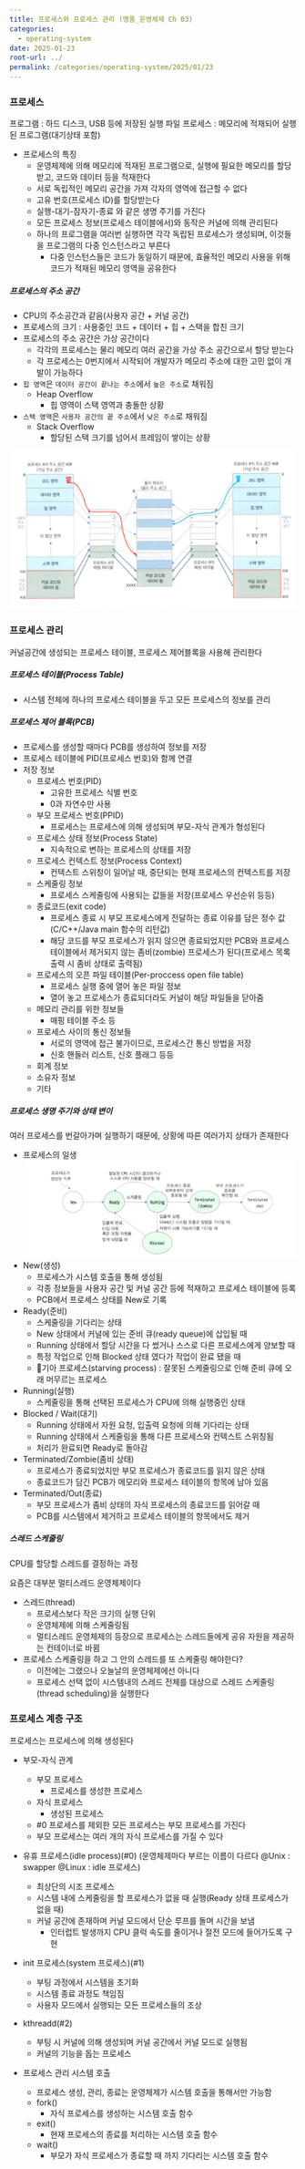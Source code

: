```yaml
---
title: 프로세스와 프로세스 관리 (명품_운영체제 Ch 03)
categories:
  - operating-system
date: 2025-01-23
root-url: ../
permalink: /categories/operating-system/2025/01/23
---
```

### 프로세스
프로그램 : 하드 디스크, USB 등에 저장된 실행 파일
프로세스 : 메모리에 적재되어 실행된 프로그램(대기상태 포함)

- 프로세스의 특징
	- 운영체제에 의해 메모리에 적재된 프로그램으로, 실행에 필요한 메모리를 할당받고, 코드와 데이터 등을 적재한다
	- 서로 독립적인 메모리 공간을 가져 각자의 영역에 접근할 수 없다
	- 고유 번호(프로세스 ID)를 할당받는다
	- 실행-대기-잠자기-종료 와 같은 생명 주기를 가진다
	- 모든 프로세스 정보(프로세스 테이블에서)와 동작은 커널에 의해 관리된다
	- 하나의 프로그램을 여러번 실행하면 각각 독립된 프로세스가 생성되며, 이것들을 프로그램의 다중 인스턴스라고 부른다
		- 다중 인스턴스들은 코드가 동일하기 때문에, 효율적인 메모리 사용을 위해 코드가 적재된 메모리 영역을 공유한다

##### 프로세스의 주소 공간
- CPU의 주소공간과 같음(사용자 공간 + 커널 공간)
- 프로세스의 크기 : 사용중인 코드 + 데이터 + 힙 + 스택을 합친 크기
- 프로세스의 주소 공간은 가상 공간이다
	- 각각의 프로세스는 물리 메모리 여러 공간을 가상 주소 공간으로서 할당 받는다
	- 각 프로세스는 0번지에서 시작되어 개발자가 메모리 주소에 대한 고민 없이 개발이 가능하다
- `힙 영역`은 `데이터 공간이 끝나는 주소`에서 `높은 주소`로 채워짐
	- Heap Overflow
		- 힙 영역이 스택 영역과 충돌한 상황
- `스택 영역`은 `사용자 공간의 끝 주소`에서 `낮은 주소`로 채워짐
	- Stack Overflow
		- 할당된 스택 크기를 넘어서 프레임이 쌓이는 상황

![](/assets/images/posts_img/screen_capture%202025-01-22%2023.34.51.png)


### 프로세스 관리
커널공간에 생성되는 프로세스 테이블, 프로세스 제어블록을 사용해 관리한다
##### 프로세스 테이블(Process Table)
- 시스템 전체에 하나의 프로세스 테이블을 두고 모든 프로세스의 정보를 관리
##### 프로세스 제어 블록(PCB)
- 프로세스를 생성할 때마다 PCB를 생성하여 정보를 저장
- 프로세스 테이블에 PID(프로세스 번호)와 함께 연결
- 저장 정보
	- 프로세스 번호(PID)
		- 고유한 프로세스 식별 번호
		- 0과 자연수만 사용
	- 부모 프로세스 번호(PPID)
		- 프로세스는 프로세스에 의해 생성되며 부모-자식 관계가 형성된다
	- 프로세스 상태 정보(Process State)
		- 지속적으로 변하는 프로세스의 상태를 저장
	- 프로세스 컨텍스트 정보(Process Context)
		- 컨텍스트 스위칭이 일어날 때, 중단되는 현재 프로세스의 컨텍스트를 저장
	- 스케줄링 정보
		- 프로세스 스케줄링에 사용되는 값들을 저장(프로세스 우선순위 등등)
	- 종료코드(exit code)
		- 프로세스 종료 시 부모 프로세스에게 전달하는 종료 이유를 담은 정수 값(C/C++/Java main 함수의 리턴값)
		- 해당 코드를 부모 프로세스가 읽지 않으면 종료되었지만 PCB와 프로세스 테이블에서 제거되지 않는 좀비(zombie) 프로세스가 된다(프로세스 목록 출력 시 좀비 상태로 출력됨)
	- 프로세스의 오픈 파일 테이블(Per-proccess open file table)
		- 프로세스 실행 중에 열어 놓은 파일 정보
		- 열어 놓고 프로세스가 종료되더라도 커널이 해당 파일들을 닫아줌
	- 메모리 관리를 위한 정보들
		- 매핑 테이블 주소 등
	- 프로세스 사이의 통신 정보들
		- 서로의 영역에 접근 불가이므로, 프로세스간 통신 방법을 저장
		- 신호 핸들러 리스트, 신호 플래그 등등
	- 회계 정보
	- 소유자 정보
	- 기타

##### 프로세스 생명 주기와 상태 변이
여러 프로세스를 번갈아가며 실행하기 때문에, 상황에 따른 여러가지 상태가 존재한다

- 프로세스의 일생
![](/assets/images/posts_img/screen_capture%202025-01-23%2002.17.57.png)
- New(생성)
	- 프로세스가 시스템 호출을 통해 생성됨
	- 각종 정보들을 사용자 공간 및 커널 공간 등에 적재하고 프로세스 테이블에 등록
	- PCB에서 프로세스 상태를 New로 기록
- Ready(준비)
	- 스케줄링을 기다리는 상태
	- New 상태에서 커널에 있는 준비 큐(ready queue)에 삽입될 때
	- Running 상태에서 할당 시간을 다 썼거나 스스로 다른 프로세스에게 양보할 때
	- 특정 작업으로 인해 Blocked 상태 였다가 작업이 완료 됐을 때
	- 기아 프로세스(starving process) : 잘못된 스케줄링으로 인해 준비 큐에 오래 머무르는 프로세스
- Running(실행)
	- 스케줄링을 통해 선택된 프로세스가 CPU에 의해 실행중인 상태
- Blocked / Wait(대기)
	- Running 상태에서 자원 요청, 입출력 요청에 의해 기다리는 상태
	- Running 상태에서 스케줄링을 통해 다른 프로세스와 컨텍스트 스위칭됨
	- 처리가 완료되면 Ready로 돌아감
- Terminated/Zombie(좀비 상태)
	- 프로세스가 종료되었지만 부모 프로세스가 종료코드를 읽지 않은 상태
	- 종료코드가 담긴 PCB가 메모리와 프로세스 테이블의 항목에 남아 있음
- Terminated/Out(종료)
	- 부모 프로세스가 좀비 상태의 자식 프로세스의 종료코드를 읽어갈 때 
	- PCB를 시스템에서 제거하고 프로세스 테이블의 항목에서도 제거

##### 스레드 스케줄링
CPU를 할당할 스레드를 결정하는 과정

요즘은 대부분 멀티스레드 운영체제이다
- 스레드(thread)
	- 프로세스보다 작은 크기의 실행 단위
	- 운영체제에 의해 스케줄링됨
	- 멀티스레드 운영체제의 등장으로 프로세스는 스레드들에게 공유 자원을 제공하는 컨테이너로 바뀜
- 프로세스 스케줄링을 하고 그 안의 스레드를 또 스케줄링 해야한다?
	- 이전에는 그랬으나 오늘날의 운영체제에선 아니다
	- 프로세스 선택 없이 시스템내의 스레드 전체를 대상으로 스레드 스케줄링(thread scheduling)을 실행한다


### 프로세스 계층 구조
프로세스는 프로세스에 의해 생성된다

- 부모-자식 관계
	- 부모 프로세스 
		- 프로세스를 생성한 프로세스
	- 자식 프로세스
		- 생성된 프로세스
	-  #0 프로세스를 제외한 모든 프로세스는 부모 프로세스를 가진다
	- 부모 프로세스는 여러 개의 자식 프로세스를 가질 수 있다
- 유휴 프로세스(idle process)(#0) (운영체제마다 부르는 이름이 다르다 @Unix : swapper @Linux : idle 프로세스)
	- 최상단의 시조 프로세스
	- 시스템 내에 스케줄링을 할 프로세스가 없을 때 실행(Ready 상태 프로세스가 없을 때)
	- 커널 공간에 존재하며 커널 모드에서 단순 루프를 돌며 시간을 보냄
		- 인터럽트 발생까지 CPU 클럭 속도를 줄이거나 절전 모드에 들어가도록 구현
- init 프로세스(system 프로세스)(#1)
	- 부팅 과정에서 시스템을 초기화
	- 시스템 종료 과정도 책임짐
	- 사용자 모드에서 실행되는 모든 프로세스들의 조상
- kthreadd(#2)
	- 부팅 시 커널에 의해 생성되며 커널 공간에서 커널 모드로 실행됨
	- 커널의 기능을 돕는 프로세스

- 프로세스 관리 시스템 호출
	- 프로세스 생성, 관리, 종료는 운영체제가 시스템 호출을 통해서만 가능함
	- fork()
		- 자식 프로세스를 생성하는 시스템 호출 함수
	- exit()
		- 현재 프로세스의 종료를 처리하는 시스템 호출 함수
	- wait()
		- 부모가 자식 프로세스가 종료할 때 까지 기다리는 시스템 호출 함수